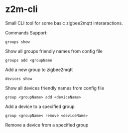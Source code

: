 # z2m-cli

Small CLI tool for some basic zigbee2mqtt interaractions.

Commands Support:

`groups show`

Show all groups friendly names from config file

`groups add <groupName`

Add a new group to zigbee2mqtt

`devices show`

Show all devices friendly names from config file

`group <groupName> add <deviceName>`

Add a device to a specified group

`group <groupName< remove <deviceName>`

Remove a device from a specified group

